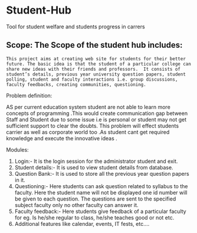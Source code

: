 # Student-Hub
Tool for student welfare and students progress in carrers

## Scope: The Scope of the student hub includes: 

 	This project aims at creating web site for students for their better future. The basic idea is that the student of a particular college can share new ideas with their friends and professors.  It consists of student’s details, previous year university question papers, student polling, student and faculty interactions i.e. group discussions, faculty feedbacks, creating communities, questioning.  
  
  Problem definition:
  
   AS per current education system student are not able to learn more concepts of programming .This would create communication gap between Staff and Student due to some issue i.e is personal or student may not get sufficient support to clear the doubts. This problem will effect students carrier as well as corporate world too .As student cant get required knowledge and execute the innovative  ideas . 


 Modules:
1. Login:-
It is the login session for the administrator student
and exit.
2. Student details:-
It is used to view student details from database.
3. Question Bank:-
It is used to store all the previous year question
papers in it.
4. Questioning:-
Here students can ask question related to syllabus to the
faculty. Here the student name will not be displayed
one id number will be given to each question. The
questions are sent to the specified subject faculty only no
other faculty can answer it.
5. Faculty feedback:-
Here students give feedback of a particular faculty for eg.
Is he/she regular to class, he/she teaches good or not
etc.
6. Additional features like calendar, events, IT fests, etc….
